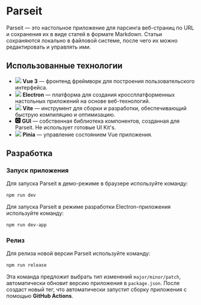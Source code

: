 # Parseit

Parseit — это настольное приложение для парсинга веб-страниц по URL и сохранения их в виде статей в формате Markdown. Статьи сохраняются локально в файловой системе, после чего их можно редактировать и управлять ими.

## Использованные технологии

- <img src="https://vuejs.org/images/logo.png" width="14"> **Vue 3** — фронтенд фреймворк для построения пользовательского интерфейса.
- <img src="https://www.electronjs.org/assets/img/logo.svg" width="14"/> **Electron** — платформа для создания кроссплатформенных настольных приложений на основе веб-технологий.
- <img src="https://vitejs.dev/logo.svg" width="14"/> **Vite** — инструмент для сборки и разработки, обеспечивающий быструю компиляцию и оптимизацию.
- <img src="./public/gui.svg" width="14"/> **GUI** — собственная библиотека компонентов, созданная для Parseit. Не использует готовые UI Kit's.
- <img src="https://pinia.vuejs.org/logo.svg" width="14"/> **Pinia** — управление состоянием Vue приложения.

## Разработка

### Запуск приложения

Для запуска Parseit в демо-режиме в браузере используйте команду:

```bash
npm run dev
```

Для запуска Parseit в режиме разработки Electron-приложения используйте команду:

```bash
npm run dev-app
```

### Релиз

Для релиза новой версии Parseit используйте команду:

```bash
npm run release
```

Эта команда предложит выбрать тип изменений `major/minor/patch`, автоматически обновит версию приложения в `package.json`. После создаст новый тег, что автоматически запустит сборку приложения с помощью **GitHub Actions**.
